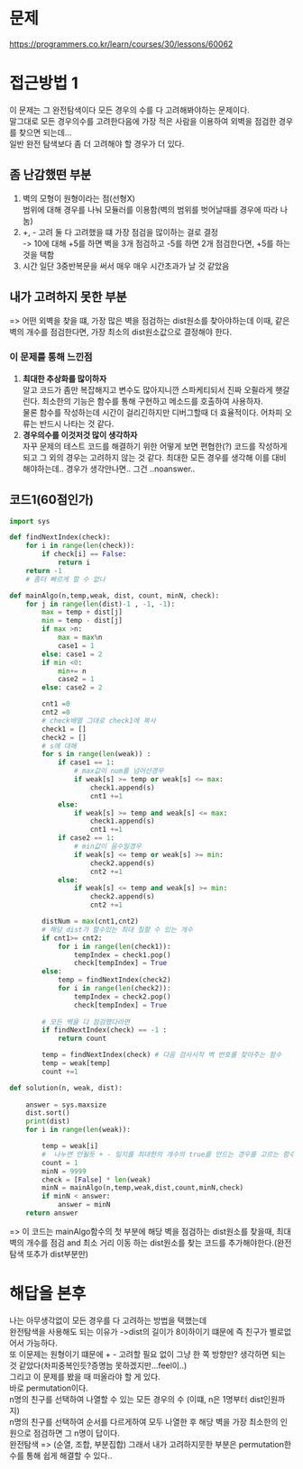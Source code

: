# 문제
https://programmers.co.kr/learn/courses/30/lessons/60062

# 접근방법 1
이 문제는 그 완전탐색이다 모든 경우의 수를 다 고려해봐야하는 문제이다.   
말그대로 모든 경우의수를 고려한다음에 가장 적은 사람을 이용하여 외벽을 점검한 경우를 찾으면 되는데...    
일반 완전 탐색보다 좀 더 고려해야 할 경우가 더 있다.   

## 좀 난감했떤 부분
1. 벽의 모형이 원형이라는 점(선형X)  
범위에 대해 경우를 나눠 모듈러를 이용함(벽의 범위를 벗어날때를 경우에 따라 나눔)   
2. +, - 고려
둘 다 고려했을 떄 가장 점검을 많이하는 걸로 결정   
-> 10에 대해 +5를 하면 벽을 3개 점검하고 -5를 하면 2개 점검한다면, +5를 하는 것을 택함
3. 시간
일단 3중반복문을 써서 매우 매우 시간초과가 날 것 같았음   

## 내가 고려하지 못한 부분    
=> 어떤 외벽을 찾을 떄, 가장 많은 벽을 점검하는 dist원소를 찾아야하는데 이때, 같은 벽의 개수를 점검한다면, 가장 최소의 dist원소값으로 결정해야 한다.   

### 이 문제를 통해 느낀점
1. __최대한 추상화를 많이하자__   
알고 코드가 좀만 복잡해지고 변수도 많아지니깐 스파케티되서 진짜 오쥘라게 햇갈린다. 최소한의 기능은 함수를 통해 구현하고 메소드를 호출하여 사용하자.   
물론 함수를 작성하는데 시간이 걸리긴하지만 디버그할때 더 효율적이다. 어차피 오류는 반드시 나타는 것 같다.   
2. __경우의수를 이것저것 많이 생각하자__   
자꾸 문제의 테스트 코드를 해결하기 위한 어떻게 보면 편협한(?) 코드를 작성하게 되고 그 외의 경우는 고려하지 않는 것 같다. 최대한 모든 경우를 생각해 이를 대비해야하는데..  경우가 생각안나면.. 그건 ..noanswer..   


## 코드1(60점인가)
```python
import sys

def findNextIndex(check):
    for i in range(len(check)):
        if check[i] == False:
            return i
    return -1 
    # 좀더 빠르게 할 수 없나

def mainAlgo(n,temp,weak, dist, count, minN, check):
    for j in range(len(dist)-1 , -1, -1):                
        max = temp + dist[j]
        min = temp - dist[j]
        if max >n:
            max = max%n
            case1 = 1
        else: case1 = 2
        if min <0:
            min+= n
            case2 = 1
        else: case2 = 2

        cnt1 =0
        cnt2 =0
        # check배열 그대로 check1에 복사
        check1 = []
        check2 = []
        # s에 대해 
        for s in range(len(weak)) :
            if case1 == 1:
                # max값이 num를 넘어선경우
                if weak[s] >= temp or weak[s] <= max:
                    check1.append(s)
                    cnt1 +=1
            else:
                if weak[s] >= temp and weak[s] <= max:
                    check1.append(s)
                    cnt1 +=1
            if case2 == 1:
                # min값이 음수일경우
                if weak[s] <= temp or weak[s] >= min:
                    check2.append(s)    
                    cnt2 +=1           
            else:
                if weak[s] <= temp and weak[s] >= min:
                    check2.append(s)    
                    cnt2 +=1        

        distNum = max(cnt1,cnt2)        
        # 해당 dist가 할수있는 최대 칠할 수 있는 개수        
        if cnt1>= cnt2:                                
            for i in range(len(check1)):
                tempIndex = check1.pop()
                check[tempIndex] = True
        else:
            temp = findNextIndex(check2)
            for i in range(len(check2)):
                tempIndex = check2.pop()
                check[tempIndex] = True
                
        # 모든 벽을 다 점검했다라면
        if findNextIndex(check) == -1 :
            return count

        temp = findNextIndex(check) # 다음 검사시작 벽 번호를 찾아주는 함수
        temp = weak[temp]
        count +=1

def solution(n, weak, dist):
    
    answer = sys.maxsize
    dist.sort()
    print(dist)
    for i in range(len(weak)):

        temp = weak[i]        
        #  나누면 안될듯 + - 일지를 최대한의 개수의 true를 만드는 경우를 고르는 함수를 만들어야할듯
        count = 1
        minN = 9999
        check = [False] * len(weak)
        minN = mainAlgo(n,temp,weak,dist,count,minN,check)        
        if minN < answer:
            answer = minN
    return answer
```
=> 이 코드는 mainAlgo함수의 첫 부분에 해당 벽을 점검하는 dist원소를 찾을때, 최대 벽의 개수를 점검 and 최소 거리 이동 하는 dist원소를 찾는 코드를 추가해야한다.(완전탐색 또추가 dist부분만)   
# 해답을 본후
나는 아무생각없이 모든 경우를 다 고려하는 방법을 택했는데   
완전탐색을 사용해도 되는 이유가 ->dist의 길이가 8이하이기 떄문에 즉 친구가 별로없어서 가능하다.   
또 이문제는 원형이기 떄문에 + - 고려할 필요 없이 그냥 한 쪽 방향만? 생각하면 되는 것 같았다(차피중복인듯?증명늠 못하겠지만...feel이..)   
그리고 이 문제를 봤을 때 떠올라야 할 게 있다.   
바로
permutation이다.   
n명의 친구를 선택하여 나열할 수 있는 모든 경우의 수 (이떄, n은 1명부터 dist인원까지)   
n명의 친구를 선택하여 순서를 다르게하여 모두 나열한 후 해당 벽을 가장 최소한의 인원으로 점검하면 그 n명이 답이다.   
완전탐색 => (순열, 조합, 부분집합)
그래서 내가 고려하지뭇한 부분은 permutation한수를 통해 쉽게 해결할 수 있다..  

